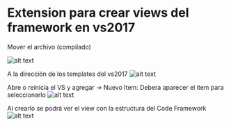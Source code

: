 # Extension para crear views del framework en vs2017
Mover el archivo (compilado)

![alt text](https://user-images.githubusercontent.com/33351496/46689447-7b27c580-cbc5-11e8-84c8-261fe22ecc53.png "Logo Title Text 1")

A la dirección de los templates del vs2017
![alt text](https://user-images.githubusercontent.com/33351496/46689598-e07bb680-cbc5-11e8-949c-57c4e3620a95.png "Logo Title Text 1")

Abre o reinicia el VS y agregar -> Nuevo Item: Debera aparecer el item para seleccionarlo
![alt text](https://user-images.githubusercontent.com/33351496/46689741-29cc0600-cbc6-11e8-9290-d1cbea0aac38.png "Logo Title Text 1")

Al crearlo se podrá ver el view con la estructura del Code Framework
![alt text](https://user-images.githubusercontent.com/33351496/46689824-58e27780-cbc6-11e8-8c85-1531f598d6e4.png "Logo Title Text 1")
